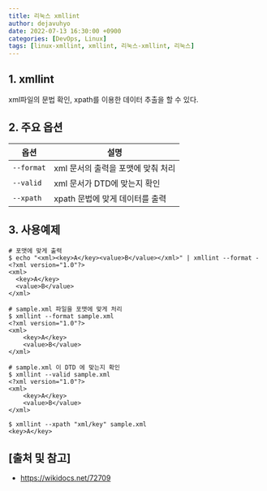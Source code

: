 ```yaml
---
title: 리눅스 xmllint
author: dejavuhyo
date: 2022-07-13 16:30:00 +0900
categories: [DevOps, Linux]
tags: [linux-xmllint, xmllint, 리눅스-xmllint, 리눅스]
---
```


## 1. xmllint
xml파일의 문법 확인, xpath를 이용한 데이터 추출을 할 수 있다.

## 2. 주요 옵션

| 옵션 | 설명 |
|-----|-----|
| `--format` | xml 문서의 출력을 포맷에 맞춰 처리 |
| `--valid` | xml 문서가 DTD에 맞는지 확인 |
| `--xpath` | xpath 문법에 맞게 데이터를 출력 |

## 3. 사용예제

```shell
# 포맷에 맞게 출력
$ echo "<xml><key>A</key><value>B</value></xml>" | xmllint --format -
<?xml version="1.0"?>
<xml>
  <key>A</key>
  <value>B</value>
</xml>

# sample.xml 파일을 포맷에 맞게 처리
$ xmllint --format sample.xml
<?xml version="1.0"?>
<xml>
    <key>A</key>
    <value>B</value>
</xml>

# sample.xml 이 DTD 에 맞는지 확인
$ xmllint --valid sample.xml
<?xml version="1.0"?>
<xml>
    <key>A</key>
    <value>B</value>
</xml>

$ xmllint --xpath "xml/key" sample.xml
<key>A</key>
```

## [출처 및 참고]
* <https://wikidocs.net/72709>

